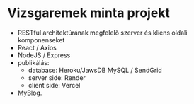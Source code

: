# Vizsgaremek minta projekt
- RESTful architektúrának megfelelő szerver és kliens oldali komponenseket
- React / Axios
- NodeJS / Express
- publikálás: 
    - database: Heroku/JawsDB MySQL / SendGrid
    - server side: Render
    - client side: Vercel
- [MyBlog](https://kamsblog.herokuapp.com/).